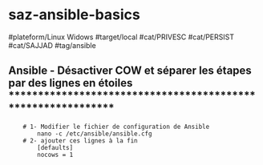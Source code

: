 # saz-ansible-basics

#plateform/Linux Widows
#target/local
#cat/PRIVESC
#cat/PERSIST
#cat/SAJJAD
#tag/ansible

## Ansible - Désactiver COW et séparer les étapes par des lignes en étoiles    ************************************************************
```
    # 1- Modifier le fichier de configuration de Ansible
        nano -c /etc/ansible/ansible.cfg
    # 2- ajouter ces lignes à la fin
        [defaults]
        nocows = 1
```

